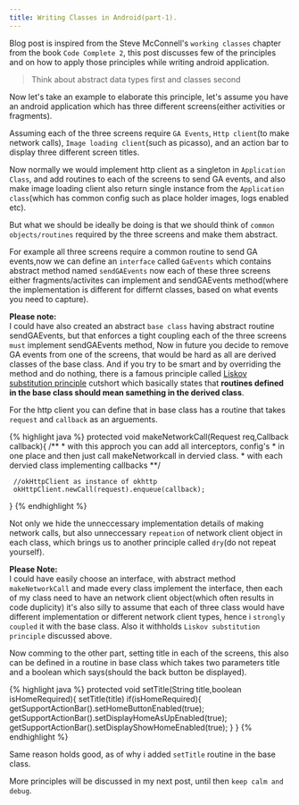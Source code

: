 ```yaml
---
title: Writing Classes in Android(part-1).
---
```

Blog post is inspired from the Steve McConnell's `working classes` chapter from the book `Code Complete 2`, this post discusses few of the principles and on how to apply those principles while writing android application.

<!--more-->
 

 >Think about abstract data types first and classes second

 Now let's take an example to elaborate this principle, let's assume you have an android application which has three different screens(either activities or fragments).

 Assuming each of the three screens require `GA Events`,  `Http client`(to make network calls), `Image loading client`(such as picasso), and an action bar to display three different screen titles.

 Now normally we would implement http client as a singleton in `Application Class`, and add routines to each of the screens to send GA events, and also make image loading client also return single instance from the `Application class`(which has common config such as place holder images, logs enabled etc). 

 But what we should be ideally be doing is that we should think of `common objects/routines` required by the three screens and make them abstract.

 For example all three screens require a common routine to send GA events,now we can define an `interface` called `GaEvents` which contains abstract method named `sendGAEvents` now each of these three screens either fragments/activites can implement and sendGAEvents method(where the implementation is different for differnt classes, based on what events you need to capture).

 **Please note:**<br/>I could have also created an abstract `base class` having abstract routine sendGAEvents, but that enforces a tight coupling each of the three screens `must` implement sendGAEvents method, Now in future you decide to remove GA events from one of the screens, that would be hard as all are derived classes of the base class.
 And if you try to be smart and by overriding the method and do nothing, there is a famous principle called [Liskov substitution principle](https://en.wikipedia.org/wiki/Liskov_substitution_principle) cutshort which basically states that **routines defined in the base class should mean samething in the derived class**.

 For the http client you can define that in base class has a routine that takes `request` and  `callback` as an arguements.

 {% highlight java %}
   protected void makeNetworkCall(Request req,Callback callback){
     /**
      * with this approch you can add all interceptors, config's 
      * in one place and then just call makeNetworkcall in dervied class.
      * with each dervied class implementing callbacks
     **/

     //okHttpClient as instance of okhttp
     okHttpClient.newCall(request).enqueue(callback);
   }
 {% endhighlight %}

 Not only we hide the unneccessary implementation details of making network calls, but also unneccessary `repeation` of network client object in each class, which brings us to another principle called `dry`(do not repeat yourself).

 **Please Note:**<br/>I could have easily choose an interface, with abstract method  `makeNetworkCall` and made every class implement the interface, then each of my class need to have an network client object(which often results in code duplicity) it's also silly to assume that each of three class would have different implementation or different network client types, hence i `strongly coupled` it with the base class.
 Also it withholds `Liskov substitution principle` discussed above.

 Now comming to the other part, setting title in each of the screens, this also can be defined in a routine in base class which takes two parameters title and a boolean which says(should the back button be displayed).

{% highlight java %}
 protected void setTitle(String title,boolean isHomeRequired){
 	setTitle(title)
 	if(isHomeRequired){
 	  getSupportActionBar().setHomeButtonEnabled(true);
 	  getSupportActionBar().setDisplayHomeAsUpEnabled(true);
 	  getSupportActionBar().setDisplayShowHomeEnabled(true);
 	}
 }
{% endhighlight %}

Same reason holds good, as of why i added `setTitle` routine in the base class. 

More principles will be discussed in my next post, until then `keep calm and debug`.

